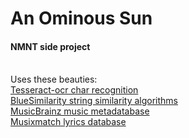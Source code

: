 # An Ominous Sun
#### NMNT side project

<br/>
Uses these beauties: <br/>
<a href="https://code.google.com/p/tesseract-ocr/">Tesseract-ocr char recognition</a> <br/>
<a href="https://www.nuget.org/packages/BlueSimilarity/"> BlueSimilarity string similarity algorithms </a> <br/>
<a href="https://musicbrainz.org/doc/Development/XML_Web_Service/Version_2"> MusicBrainz music metadatabase </a> <br/>
<a href="https://developer.musixmatch.com/">Musixmatch lyrics database</a>


